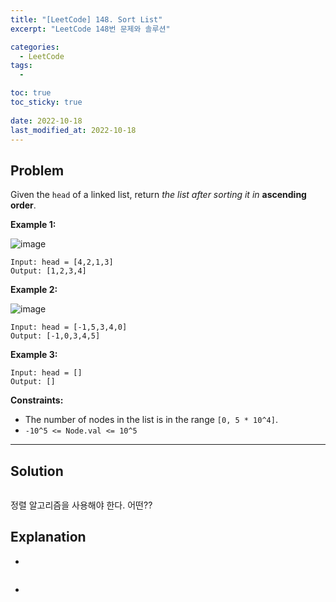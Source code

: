 ```yaml
---
title: "[LeetCode] 148. Sort List"
excerpt: "LeetCode 148번 문제와 솔루션"

categories:
  - LeetCode
tags:
  - 

toc: true
toc_sticky: true
 
date: 2022-10-18
last_modified_at: 2022-10-18
---
```

## **Problem**
Given the `head` of a linked list, return *the list after sorting it in* **ascending order**.

**Example 1:**

![image](https://user-images.githubusercontent.com/107045604/195585714-2b14b5ef-7f87-4712-8270-1692622566cf.png)

```
Input: head = [4,2,1,3]
Output: [1,2,3,4]
```
**Example 2:**

![image](https://user-images.githubusercontent.com/107045604/195585731-044099b5-ce1b-4bae-8c8e-1ad229043523.png)

```
Input: head = [-1,5,3,4,0]
Output: [-1,0,3,4,5]
```
**Example 3:**
```
Input: head = []
Output: []
```
**Constraints:**
- The number of nodes in the list is in the range `[0, 5 * 10^4]`.
- `-10^5 <= Node.val <= 10^5`

---
## **Solution**
```java

```
정렬 알고리즘을 사용해야 한다. 어떤??
## **Explanation**
- 
```java

```
- 
```java

``` 